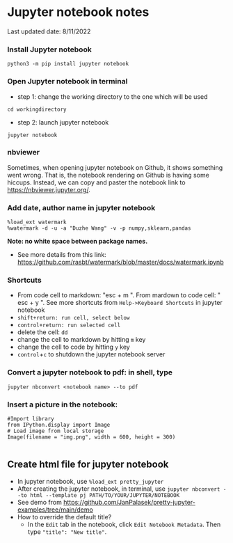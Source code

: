 # Jupyter notebook notes
Last updated date: 8/11/2022


### Install Jupyter notebook

```
python3 -m pip install jupyter notebook
```

### Open Jupyter notebook in terminal 
  - step 1: change the working directory to the one which will be used 
  ```
  cd workingdirectory
  ```

  - step 2: launch jupyter notebook
  ```
  jupyter notebook
  ```
### nbviewer
Sometimes, when opening jupyter notebook on Github, it shows something went wrong. That is, the notebook rendering on Github is having some hiccups. Instead, we can copy and paster the notebook link to https://nbviewer.jupyter.org/.   


### Add date, author name in jupyter notebook

```
%load_ext watermark
%watermark -d -u -a "Duzhe Wang" -v -p numpy,sklearn,pandas
```
**Note: no white space between package names.** 

- See more details from this link: https://github.com/rasbt/watermark/blob/master/docs/watermark.ipynb


### Shortcuts

- From code cell to markdown: "esc + m ". From mardown to code cell: " esc + y ". See more shortcuts from ```Help->Keyboard Shortcuts``` in jupyter notebook
- ``shift+return: run cell, select below``
- ``control+return: run selected cell``
- delete the cell: ``dd``
- change the cell to markdown by hitting ``m`` key
- change the cell to code by hitting ``y`` key
- ``control``+``c`` to shutdown the jupyter notebook server

### Convert a jupyter notebook to pdf: in shell, type
  ```
  jupyter nbconvert <notebook name> --to pdf
  ```

### Insert a picture in the notebook:

```
#Import library
from IPython.display import Image
# Load image from local storage
Image(filename = "img.png", width = 600, height = 300)


```


## Create html file for jupyter notebook
- In jupyter notebook, use ``%load_ext pretty_jupyter``
- After creating the jupyter notebook, in terminal, use ``jupyter nbconvert --to html --template pj PATH/TO/YOUR/JUPYTER/NOTEBOOK``
- See demo from https://github.com/JanPalasek/pretty-jupyter-examples/tree/main/demo
- How to override the default title?
  - In the `Edit` tab in the notebook, click `Edit Notebook Metadata`. Then type `"title": "New title"`.
  
